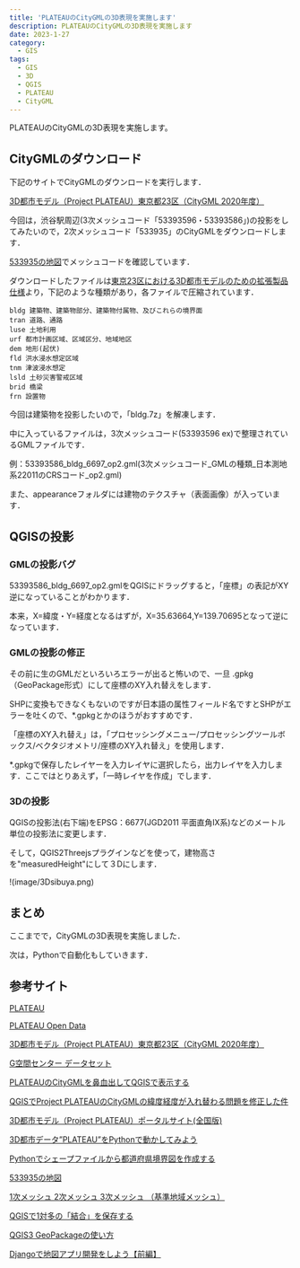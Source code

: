 ```yaml
---
title: 'PLATEAUのCityGMLの3D表現を実施します'
description: PLATEAUのCityGMLの3D表現を実施します
date: 2023-1-27
category: 
  - GIS
tags:
  - GIS
  - 3D
  - QGIS
  - PLATEAU
  - CityGML
---
```


<!-- https://www.hamlet-engineer.com -->
PLATEAUのCityGMLの3D表現を実施します。

<!-- more -->

<ClientOnly>
  <CallInArticleAdsense />
</ClientOnly>






## CityGMLのダウンロード
下記のサイトでCityGMLのダウンロードを実行します．

[3D都市モデル（Project PLATEAU）東京都23区（CityGML 2020年度）](https://www.geospatial.jp/ckan/dataset/plateau)

今回は，渋谷駅周辺(3次メッシュコード「53393596・53393586」)の投影をしてみたいので，2次メッシュコード「533935」のCityGMLをダウンロードします．

[533935の地図](http://gonhana.sakura.ne.jp/tanpopo2015/meshmap/tokyo/533935.html)でメッシュコードを確認しています．

ダウンロードしたファイルは[東京23区における3D都市モデルのための拡張製品仕様](https://www.geospatial.jp/ckan/dataset/plateau-tokyo23ku-citygml-2020/resource/e5edb01e-8e87-4540-a64e-53dcc0f31f43?inner_span=True)より，下記のような種類があり，各ファイルで圧縮されています．
```
bldg 建築物、建築物部分、建築物付属物、及びこれらの境界面 
tran 道路、通路
luse 土地利用
urf 都市計画区域、区域区分、地域地区
dem 地形(起伏)
fld 洪水浸水想定区域
tnm 津波浸水想定 
lsld 土砂災害警戒区域 
brid 橋梁
frn 設置物
```

今回は建築物を投影したいので，「bldg.7z」を解凍します．

中に入っているファイルは，3次メッシュコード(53393596 ex)で整理されているGMLファイルです．

例：53393586_bldg_6697_op2.gml(3次メッシュコード_GMLの種類_日本測地系22011のCRSコード_op2.gml)

また、appearanceフォルダには建物のテクスチャ（表面画像）が入っています．

## QGISの投影

### GMLの投影バグ
53393586_bldg_6697_op2.gmlをQGISにドラッグすると，「座標」の表記がXY逆になっていることがわかります．

本来，X=緯度・Y=経度となるはずが，X=35.63664,Y=139.70695となって逆になっています．

### GMLの投影の修正
その前に生のGMLだといろいろエラーが出ると怖いので、一旦 .gpkg（GeoPackage形式）にして座標のXY入れ替えをします．

SHPに変換もできなくもないのですが日本語の属性フィールド名ですとSHPがエラーを吐くので、*.gpkgとかのほうがおすすめです．

「座標のXY入れ替え」は，「プロセッシングメニュー/プロセッシングツールボックス/ベクタジオメトリ/座標のXY入れ替え」を使用します．

*.gpkgで保存したレイヤーを入力レイヤに選択したら，出力レイヤを入力します．ここではとりあえず，「一時レイヤを作成」でします．

### 3Dの投影
QGISの投影法(右下端)をEPSG：6677(JGD2011 平面直角ⅠX系)などのメートル単位の投影法に変更します．

そして，QGIS2Threejsプラグインなどを使って，建物高さを"measuredHeight"にして３Dにします．

!(image/3Dsibuya.png)

## まとめ
ここまでで，CityGMLの3D表現を実施しました．

次は，Pythonで自動化もしていきます．

## 参考サイト
[PLATEAU](https://www.mlit.go.jp/plateau/)

[PLATEAU Open Data](https://www.mlit.go.jp/plateau/opendata/)

[3D都市モデル（Project PLATEAU）東京都23区（CityGML 2020年度）](https://www.geospatial.jp/ckan/dataset/plateau-tokyo23ku-citygml-2020)

[G空間センター データセット](https://www.geospatial.jp/ckan/dataset)

[PLATEAUのCityGMLを鼻血出してQGISで表示する](https://qiita.com/Yfuruchin/items/aa3a847db26c7f378d6e)

[QGISでProject PLATEAUのCityGMLの緯度経度が入れ替わる問題を修正した件](https://zenn.dev/mugwort_rc/articles/34a427a9394580)

[3D都市モデル（Project PLATEAU）ポータルサイト(全国版)](https://www.geospatial.jp/ckan/dataset/plateau)

[3D都市データ”PLATEAU”をPythonで動かしてみよう](https://enjoyworks.jp/tech-blog/7352)

[Pythonでシェープファイルから都道府県境界図を作成する](https://irukanobox.blogspot.com/2020/01/python.html)

[533935の地図](http://gonhana.sakura.ne.jp/tanpopo2015/meshmap/tokyo/533935.html)

[1次メッシュ 2次メッシュ 3次メッシュ （基準地域メッシュ）](http://www.nilim.go.jp/lab/bcg/siryou/tnn/tnn0574pdf/ks057408.pdf)

[QGISで1対多の「結合」を保存する](https://erickndava.github.io/hands-on/2018/06/15/when-a-relate-wont-do/)

[QGIS3 GeoPackageの使い方](https://chiakikun.hatenadiary.com/entry/2018/10/04/235614)

[Djangoで地図アプリ開発をしよう【前編】](https://note.com/shinya_hd/n/n8de567cd82a4)





<ClientOnly>
  <CallInArticleAdsense />
</ClientOnly>

